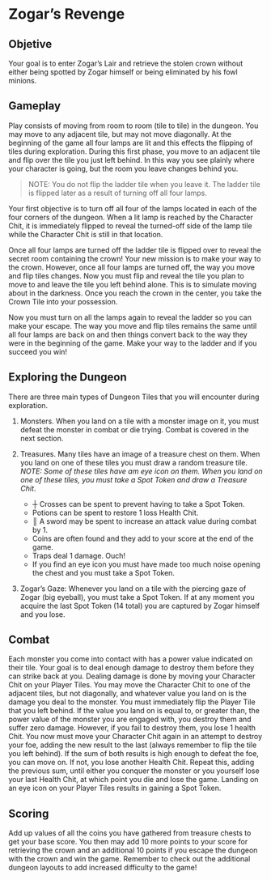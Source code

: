 # Zogar’s Revenge

## Objetive

Your goal is to enter Zogar’s Lair and retrieve the stolen crown without either
being spotted by Zogar himself or being eliminated by his fowl minions.

## Gameplay

Play consists of moving from room to room (tile to tile) in the dungeon. You
may move to any adjacent tile, but may not move diagonally. At the beginning of
the game all four lamps are lit and this effects the flipping of tiles during
exploration. During this first phase, you move to an adjacent tile and flip
over the tile you just left behind. In this way you see plainly where your
character is going, but the room you leave changes behind you.

> NOTE: You do not flip the ladder tile when you leave it. The ladder tile is
flipped later as a result of turning off all four lamps.

Your first objective is to turn off all four of the lamps located in each of
the four corners of the dungeon. When a lit lamp is reached by the Character
Chit, it is immediately flipped to reveal the turned-off side of the lamp tile
while the Character Chit is still in that location.

Once all four lamps are turned off the ladder tile is flipped over to reveal
the secret room containing the crown! Your new mission is to make your way to
the crown. However, once all four lamps are turned off, the way you move and
flip tiles changes. Now you must flip and reveal the tile you plan to move to
and leave the tile you left behind alone. This is to simulate moving about in
the darkness. Once you reach the crown in the center, you take the Crown Tile
into your possession.

Now you must turn on all the lamps again to reveal the ladder so you can make
your escape. The way you move and flip tiles remains the same until all four
lamps are back on and then things convert back to the way they were in the
beginning of the game. Make your way to the ladder and if you succeed you win!

## Exploring the Dungeon

There are three main types of Dungeon Tiles that you will encounter during
exploration.

1. Monsters. When you land on a tile with a monster image on it, you must
defeat the monster in combat or die trying. Combat is covered in the next
section.

2. Treasures. Many tiles have an image of a treasure chest on them. When you
land on one of these tiles you must draw a random treasure tile. *NOTE: Some of
these tiles have am eye icon on them. When you land on one of these tiles, you
must take a Spot Token and draw a Treasure Chit*.
    * ┼ Crosses can be spent to prevent having to take a Spot Token.
    * Potions can be spent to restore 1 loss Health Chit.
    * ║ A sword may be spent to increase an attack value during combat by 1.
    * Coins are often found and they add to your score at the end of the game.
    * Traps deal 1 damage. Ouch!
    * If you find an eye icon you must have made too much noise opening the
    chest and you must take a Spot Token.

3. Zogar’s Gaze: Whenever you land on a tile with the piercing gaze of Zogar
(big eyeball), you must take a Spot Token. If at any moment you acquire the
last Spot Token (14 total) you are captured by Zogar himself and you lose.

## Combat

Each monster you come into contact with has a power value indicated on their
tile. Your goal is to deal enough damage to destroy them before they can strike
back at you. Dealing damage is done by moving your Character Chit on your
Player Tiles. You may move the Character Chit to one of the adjacent tiles, but
not diagonally, and whatever value you land on is the damage you deal to the
monster. You must immediately flip the Player Tile that you left behind.  If
the value you land on is equal to, or greater than, the power value of the
monster you are engaged with, you destroy them and suffer zero damage. However,
if you fail to destroy them, you lose 1 health Chit. You now must move your
Character Chit again in an attempt to destroy your foe, adding the new result
to the last (always remember to flip the tile you left behind). If the sum of
both results is high enough to defeat the foe, you can move on. If not, you
lose another Health Chit. Repeat this, adding the previous sum, until either
you conquer the monster or you yourself lose your last Health Chit, at which
point you die and lose the game. Landing on an eye icon on your Player Tiles
results in gaining a Spot Token.

## Scoring

Add up values of all the coins you have gathered from treasure chests to get
your base score. You then may add 10 more points to your score for retrieving
the crown and an additional 10 points if you escape the dungeon with the crown
and win the game.  Remember to check out the additional dungeon layouts to add
increased difficulty to the game!
